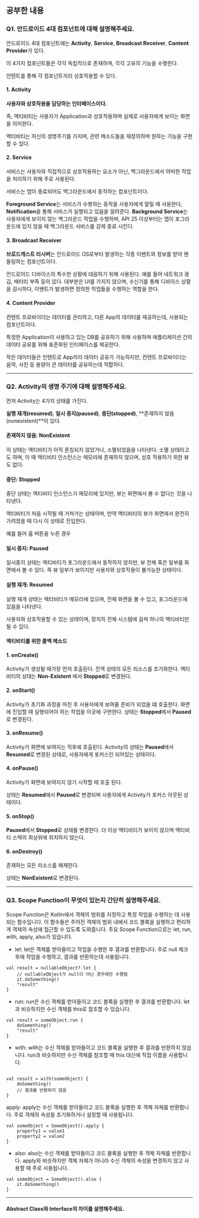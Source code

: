 
## 공부한 내용
### Q1. 안드로이드 4대 컴포넌트에 대해 설명해주세요.
안드로이드 4대 컴포넌트에는 **Activity**, **Service**, **Broadcast Receiver**, **Content Provider**가 있다.

이 4가지 컴포넌트들은 각각 독립적으로 존재하며, 각각 고유의 기능을 수행한다.

인텐트를 통해 각 컴포넌트끼리 상호작용할 수 있다.

#### 1. Activity

**사용자와 상호작용을 담당하는 인터페이스이다.**

즉, 액티비티는 사용자가 Application과 상호작용하며 실제로 사용자에게 보이는 화면을 의미한다.

액티비티는 자신의 생명주기를 가지며, 관련 메소드들을 재정의하며 원하는 기능을 구현할 수 있다.

#### 2. Service

서비스는 사용자와 직접적으로 상호작용하는 요소가 아닌, 백그라운드에서 어떠한 작업을 처리하기 위해 주로 사용된다.

서비스는 앱이 종료되어도 백그라운드에서 동작하는 컴포넌트이다.

**Foreground Service**는 서비스가 수행하는 동작을 사용자에게 알릴 때 사용한다, **Notification**을 통해 서비스가 실행되고 있음을 알려준다.
**Background Service**는 사용자에게 보이지 않는 백그라운드 작업을 수행하며, API 25 이상부터는 앱이 포그라운드에 있지 않을 때 백그라운드 서비스를 강제 종료 시킨다.

#### 3. Broadcast Receiver

**브로드캐스트 리시버**는 안드로이드 OS로부터 발생하는 각종 이벤트와 정보를 받아 핸들링하는 컴포넌트이다.

안드로이드 디바이스의 특수한 상황에 대응하기 위해 사용된다.
예를 들어 네트워크 끊김, 배터리 부족 등이 있다.
대부분은 UI를 가지지 않으며, 수신기를 통해 디바이스 상황을 감시하다, 이벤트가 발생하면 정의한 작업들을 수행하는 역할을 한다.

#### 4. Content Provider

컨텐트 프로바이더는 데이터를 관리하고, 다른 App의 데이터를 제공하는데, 사용되는 컴포넌트이다.

특정한 Application이 사용하고 있는 DB를 공유하기 위해 사용하며 애플리케이션 간의 데이터 공유를 위해 표준화된 인터페이스를 제공한다.

작은 데이터들은 인텐트로 App끼리 데이터 공유가 가능하지만, 컨텐트 프로바이더는 음악, 사진 등 용량이 큰 데이터를 공유하는데 적합하다.

----
### Q2. Activity의 생명 주기에 대해 설명해주세요.

먼저 Activity는 4가지 상태를 가진다.

**실행 재개(resumed)**, **일시 중지(paused)**, **중단(stopped)**, **존재하지 않음(nonexistent)**이 있다.

#### 존재하지 않음: NonExistent

이 상태는 액티비티가 아직 론칭되지 않았거나, 소멸되었음을 나타낸다. 소멸 상태라고도 하며, 이 때 액티비티 인스턴스는 메모리에 존재하지 않으며, 상호 작용하기 위한 뷰도 없다.

#### 중단: Stopped

중단 상태는 액티비티 인스턴스가 메모리에 있지만, 뷰는 화면에서 볼 수 없다는 것을 나타낸다.

액티비티가 처음 시작될 때 거쳐가는 상태이며, 만약 액티비티의 뷰가 화면에서 완전히 가려졌을 때 다시 이 상태로 진입한다.

예를 들어 홈 버튼을 누른 경우

#### 일시 중지: Paused

일시중지 상태는 액티비티가 포그라운드에서 동작하지 않지만, 뷰 전체 혹은 일부를 화면에서 볼 수 있다. 즉 뷰 일부가 보이지만 사용자와 상호작용이 불가능한 상태이다.

#### 실행 재개: Resumed

실행 재개 상태는 액티비티가 메모리에 있으며, 전체 화면을 볼 수 있고, 포그라운드에 있음을 나타낸다.

사용자와 상호작용할 수 있는 상태이며, 장치의 전체 시스템에 걸쳐 하나의 액티비티만 될 수 있다.

#### 액티비티를 위한 콜백 메소드

#### 1. onCreate()

Activity가 생성될 때가장 먼저 호출된다. 전역 상태의 모든 리소스를 초기화한다. 액티비티의 상태는 **Non-Existent** 에서 **Stopped**로 변경된다.

#### 2. onStart()

Activity가  초기화 과정을 마친 후 사용자에게 보여줄 준비가 되었을 떄 호출한다. 화면에 진입할 때 실행되어야 하는 작업을 이곳에 구현한다. 상태는 **Stopped**에서 **Paused**로 변경된다.

#### 3. onResume()

Activity가 화면에 보여지는 직후에 호출된다. Activity의 상태는 **Paused**에서 **Resumed**로 변경된 상태로, 사용자에게 포커스인 되어있는 상태이다.

#### 4. onPause()

Activity가 화면에 보여지지 않기 시작할 때 호출 된다.

상태는 **Resumed**에서 **Paused**로 변경되며 사용자에게 Activity가 포커스 아웃된 상태이다.

#### 5. onStop()

**Paused**에서 **Stopped**로 상태를 변경한다. 더 이상 액티비티가 보이지 않으며 액티비티 스택의 최상위에 위치하지 않는다.

#### 6. onDestroy()

존재하는 모든 리소스를 해제한다.

상태는 **NonExistent**로 변경된다.

----
### Q3. Scope Function이 무엇이 있는지 간단히 설명해주세요.
Scope Function은 Kotlin에서 객체의 범위를 지정하고 특정 작업을 수행하는 데 사용되는 함수입니다.
이 함수들은 주어진 객체의 범위 내에서 코드 블록을 실행하고 편리하게 객체의 속성에 접근할 수 있도록 도와줍니다. 
주요 Scope Function으로는 let, run, with, apply, also가 있습니다.

- let: let은 객체를 받아들이고 작업을 수행한 후 결과를 반환합니다.
주로 null 체크 후에 작업을 수행하고, 결과를 반환하는데 사용됩니다.
```
val result = nullableObject?.let {
    // nullableObject가 null이 아닌 경우에만 수행됨
    it.doSomething()
    "result"
}
```
- run: run은 수신 객체를 받아들이고 코드 블록을 실행한 후 결과를 반환합니다. 
let과 비슷하지만 수신 객체를 this로 참조할 수 있습니다.
```
val result = someObject.run {
    doSomething()
    "result"
}
```
- with: with는 수신 객체를 받아들이고 코드 블록을 실행한 후 결과를 반환하지 않습니다.
run과 비슷하지만 수신 객체를 참조할 때 this 대신에 직접 이름을 사용합니다.
```

val result = with(someObject) {
    doSomething()
    // 결과를 반환하지 않음
}
```
apply: apply는 수신 객체를 받아들이고 코드 블록을 실행한 후 객체 자체를 반환합니다. 주로 객체의 속성을 초기화하거나 설정할 때 사용됩니다.
```
val someObject = SomeObject().apply {
    property1 = value1
    property2 = value2
}
```
- also: also는 수신 객체를 받아들이고 코드 블록을 실행한 후 객체 자체를 반환합니다. 
apply와 비슷하지만 객체 자체가 아니라 수신 객체의 속성을 변경하지 않고 사용할 때 주로 사용됩니다.
```
val someObject = SomeObject().also {
    it.doSomething()
}
```

----

#### Abstract Class와 Interface의 차이를 설명해주세요.



